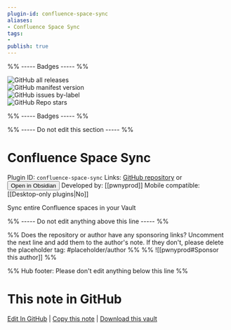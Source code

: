 ```yaml
---
plugin-id: confluence-space-sync
aliases:
- Confluence Space Sync
tags: 
- 
publish: true
---
```


%% ----- Badges ----- %%

![GitHub all releases](https://img.shields.io/github/downloads/pwnyprod/obsidian-confluence-space-sync-plugin/total?color=573E7A&logo=github&style=for-the-badge)   
![GitHub manifest version](https://img.shields.io/github/manifest-json/v/pwnyprod/obsidian-confluence-space-sync-plugin?color=573E7A&logo=github&style=for-the-badge)   
![GitHub issues by-label](https://img.shields.io/github/issues/pwnyprod/obsidian-confluence-space-sync-plugin/help%20wanted?color=573E7A&logo=github&style=for-the-badge)   
![GitHub Repo stars](https://img.shields.io/github/stars/pwnyprod/obsidian-confluence-space-sync-plugin?color=573E7A&logo=github&style=for-the-badge)

%% ----- Badges ----- %%

%% ----- Do not edit this section ----- %%

# Confluence Space Sync

Plugin ID: `confluence-space-sync`
Links: [GitHub repository](https://github.com/pwnyprod/obsidian-confluence-space-sync-plugin) or [<button id=HH>Open in Obsidian</button>](obsidian://show-plugin?id=confluence-space-sync)
Developed by: [[pwnyprod]]
Mobile compatible: [[Desktop-only plugins|No]]

Sync entire Confluence spaces in your Vault

%% ----- Do not edit anything above this line ----- %% 

%% Does the repository or author have any sponsoring links? Uncomment the next line and add them to the author's note. If they don't, please delete the placeholder tag: #placeholder/author %%
%% ![[pwnyprod#Sponsor this author]] %%

%% Hub footer: Please don't edit anything below this line %%

# This note in GitHub

<span class="git-footer">[Edit In GitHub](https://github.dev/obsidian-community/obsidian-hub/blob/main/02%20-%20Community%20Expansions/02.05%20All%20Community%20Expansions/Plugins/confluence-space-sync.md "git-hub-edit-note") | [Copy this note](https://raw.githubusercontent.com/obsidian-community/obsidian-hub/main/02%20-%20Community%20Expansions/02.05%20All%20Community%20Expansions/Plugins/confluence-space-sync.md "git-hub-copy-note") | [Download this vault](https://github.com/obsidian-community/obsidian-hub/archive/refs/heads/main.zip "git-hub-download-vault") </span>
